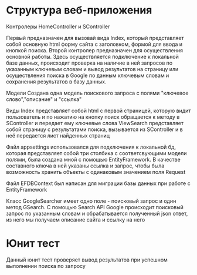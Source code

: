 # Структура веб-приложения

Контролеры 
HomeController и SController

Первый предназначен для вызовай вида Index, который представляет собой основную html форму сайта с заголовком, формой для ввода и кнопкой поиска.
Второй контролер предназначен для осуществления основной работы. Здесь осуществляется подключение к локальной базе данных, происходит проверка на наличие в ней запросов по указанным ключевым словам и вывод результатов на страницу или осуществления поиска в Google по данным ключевым словам и сохранения результатов в базу данных.

Модели
Создана одна модель поискового запроса с полями "ключевое слово","описание" и "ссылка"

Виды
Index представляет собой html с первой страницей, которую видит пользователь и по нажатию на кнопку поиск обращается к методу в SController и передает ему ключевые слова
ViewSearch представляет собой страницу с результатами поиска, вызывается из SController и в неё передается лист найденных страниц

Файл appsettings использовался для подключения к локальной бд, которая представляет собой три столбика с соответсвующими модели полями, была создана мной с помощью EntityFramework. В качестве составного ключа в ней указаны ссылка и запрос, чтобы была возможность хранить объекты с одинаковым значением поля Request

Файл EFDBContext был написан для миграции базы данных при работе с EntityFramework

Класс GoogleSearcher имеет одно поле - поисковый запрос и один метод GSearch. С помощью Search API Google происходит поисковый запрос по указанным словам и обрабатывается полученный json ответ, из него мы получаем описание сайта и ссылку на него

# Юнит тест
Данный юнит тест проверяет вывод результатов при успешном выполнении поиска по запросу

